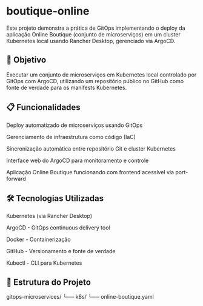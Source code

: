 # boutique-online
Este projeto demonstra a prática de GitOps implementando o deploy da aplicação Online Boutique (conjunto de microserviços) em um cluster Kubernetes local usando Rancher Desktop, gerenciado via ArgoCD.

## 🚀 Objetivo

Executar um conjunto de microserviços em Kubernetes local controlado por GitOps com ArgoCD, utilizando um repositório público no GitHub como fonte de verdade para os manifests Kubernetes.

## 📋 Funcionalidades

Deploy automatizado de microserviços usando GitOps

Gerenciamento de infraestrutura como código (IaC)

Sincronização automática entre repositório Git e cluster Kubernetes

Interface web do ArgoCD para monitoramento e controle

Aplicação Online Boutique funcionando com frontend acessível via port-forward

## 🛠️ Tecnologias Utilizadas

Kubernetes (via Rancher Desktop)

ArgoCD - GitOps continuous delivery tool

Docker - Containerização

GitHub - Versionamento e fonte de verdade

Kubectl - CLI para Kubernetes

## 📁 Estrutura do Projeto

gitops-microservices/
└── k8s/
    └── online-boutique.yaml
